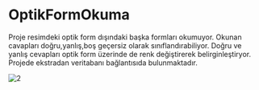 # OptikFormOkuma

Proje resimdeki optik form dışındaki başka formları okumuyor.
Okunan cavapları doğru,yanlış,boş geçersiz olarak sınıflandırabiliyor.
Doğru ve yanlış cevapları optik form üzerinde de renk değiştirerek belirginleştiryor.
Projede ekstradan veritabanı bağlantısıda bulunmaktadır.

![2](https://user-images.githubusercontent.com/16003701/39497312-5fae5690-4dab-11e8-9594-e8aa56844d01.png)
